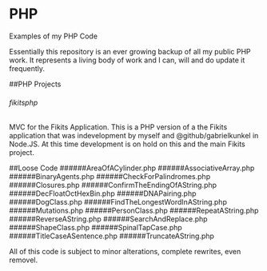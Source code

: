 # PHP
Examples of my PHP Code

Essentially this repository is an ever growing backup of all my public PHP work. It represents a living body of work and I can, will and do update it frequently.

##PHP Projects

###### fikitsphp
MVC for the Fikits Application. This is a PHP version of a the Fikits application that was indevelopment by myself and @github/gabrielkunkel in Node.JS. At this time development is on hold on this and the main Fikits project.


##Loose Code
######AreaOfACylinder.php
######AssociativeArray.php
######BinaryAgents.php
######CheckForPalindromes.php
######Closures.php
######ConfirmTheEndingOfAString.php
######DecFloatOctHexBin.php
######DNAPairing.php
######DogClass.php
######FindTheLongestWordInAString.php
######Mutations.php
######PersonClass.php
######RepeatAString.php
######ReverseAString.php
######SearchAndReplace.php
######ShapeClass.php
######SpinalTapCase.php
######TitleCaseASentence.php
######TruncateAString.php


All of this code is subject to minor alterations, complete rewrites, even removel.
